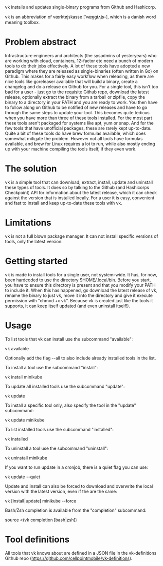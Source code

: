 vk installs and updates single-binary programs from Github and Hashicorp.

vk is an abbreviation of værktøjskasse [ˈvæɐ̯gtʌjs-], which is a danish word
meaning toolbox.

Problem abstract
================
Infrastructure engineers and architects (the sysadmins of yesteryears) who are
working with cloud, containers, 12-factor etc need a bunch of modern tools to
do their jobs effectively. A lot of these tools have adopted a new paradigm
where they are released as single-binaries (often written in Go) on Github.
This makes for a fairly easy workflow when releasing, as there are nice tools
like goreleaser available that will build a binary, create a changelog and do
a release on Github for you.
For a single tool, this isn't too bad for a user - just go to the requisite
Github repo, download the latest release, optionally extract the binary from a
tarball or zipfile, copy the binary to a directory in your PATH and you are
ready to work. You then have to follow along on Github to be notified of new
releases and have to go through the same steps to update your tool. This
becomes quite tedious when you have more than three of these tools installed.
For the most part these tools aren't packaged for systems like apt, yum or
snap. And for the few tools that have unofficial packages, these are rarely
kept up-to-date. Quite a bit of these tools do have brew formulas available,
which does somewhat mitigate the problem. However not all tools have formulas
available, and brew for Linux requires a lot to run, while also mostly ending
up with your machine compiling the tools itself, if they even work.

The solution
============
vk is a simple tool that can download, extract, install, update and uninstall 
these types of tools. It does so by talking to the Github (and Hashicorps 
Checkpoint) API for information about the latest release, which it can check
against the version that is installed locally. For a user it is easy, 
convenient and fast to install and keep up-to-date these tools with vk.

Limitations
===========
vk is not a full blown package manager. It can not install specific versions
of tools, only the latest version.

Getting started
===============
vk is made to install tools for a single user, not system-wide. It has, for
now, been hardcoded to use the directory $HOME/.local/bin. Before you start,
you have to ensure this directory is present and that you modify your PATH to
include it. When this has happened, go download the latest release of vk,
rename the binary to just vk, move it into the directory and give it execute
permission with "chmod +x vk". Because vk is created just like the tools it
supports, it can keep itself updated (and even uninstall itself!).

Usage
=====
To list tools that vk can install use the subcommand "available":

  vk available

Optionally add the flag --all to also include already installed tools in the 
list.

To install a tool use the subcommand "install":

  vk install minikube

To update all installed tools use the subcommand "update":

  vk update

To install a specific tool only, also specify the tool in the "update" subcommand:

  vk update minikube

To list installed tools use the subcommand "installed":

  vk installed

To uninstall a tool use the subcommand "uninstall":

  vk uninstall minikube

If you want to run update in a cronjob, there is a quiet flag you can use:

  vk update --quiet

Update and install can also be forced to download and overwrite the local 
version with the latest version, even if the are the same:

  vk [install|update] minikube --force

Bash/Zsh completion is available from the "completion" subcommand:

  source <(vk completion [bash|zsh])

Tool definitions
================
All tools that vk knows about are defined in a JSON file in the vk-definitions 
Github repo (https://github.com/cellpointmobile/vk-definitions).
